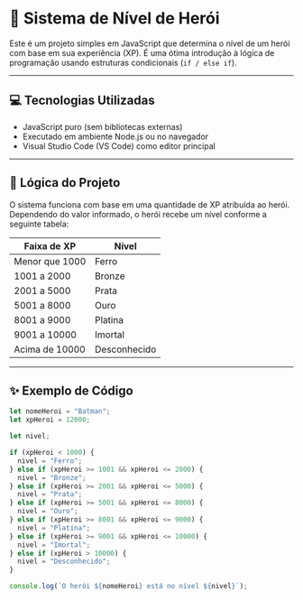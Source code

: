 # 🦸 Sistema de Nível de Herói

Este é um projeto simples em JavaScript que determina o nível de um herói com base em sua experiência (XP). É uma ótima introdução à lógica de programação usando estruturas condicionais (`if / else if`).

---

## 💻 Tecnologias Utilizadas

- JavaScript puro (sem bibliotecas externas)
- Executado em ambiente Node.js ou no navegador
- Visual Studio Code (VS Code) como editor principal

---

## 🧠 Lógica do Projeto

O sistema funciona com base em uma quantidade de XP atribuída ao herói. Dependendo do valor informado, o herói recebe um nível conforme a seguinte tabela:

| Faixa de XP         | Nível       |
|---------------------|-------------|
| Menor que 1000      | Ferro       |
| 1001 a 2000         | Bronze      |
| 2001 a 5000         | Prata       |
| 5001 a 8000         | Ouro        |
| 8001 a 9000         | Platina     |
| 9001 a 10000        | Imortal     |
| Acima de 10000      | Desconhecido|

---

## ✨ Exemplo de Código

```javascript
let nomeHeroi = "Batman";
let xpHeroi = 12000;

let nivel;

if (xpHeroi < 1000) {
  nivel = "Ferro";
} else if (xpHeroi >= 1001 && xpHeroi <= 2000) {
  nivel = "Bronze";
} else if (xpHeroi >= 2001 && xpHeroi <= 5000) {
  nivel = "Prata";
} else if (xpHeroi >= 5001 && xpHeroi <= 8000) {
  nivel = "Ouro";
} else if (xpHeroi >= 8001 && xpHeroi <= 9000) {
  nivel = "Platina";
} else if (xpHeroi >= 9001 && xpHeroi <= 10000) {
  nivel = "Imortal";
} else if (xpHeroi > 10000) {
  nivel = "Desconhecido";
}

console.log(`O herói ${nomeHeroi} está no nível ${nivel}`);
